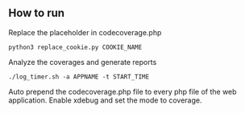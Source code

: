 ## How to run ##
Replace the placeholder in codecoverage.php
```
python3 replace_cookie.py COOKIE_NAME
```
Analyze the coverages and generate reports
```
./log_timer.sh -a APPNAME -t START_TIME
```
Auto prepend the codecoverage.php file to every php file of the web application.
Enable xdebug and set the mode to coverage.
